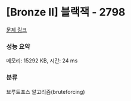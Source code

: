 # [Bronze II] 블랙잭 - 2798 

[문제 링크](https://www.acmicpc.net/problem/2798) 

### 성능 요약

메모리: 15292 KB, 시간: 24 ms

### 분류

브루트포스 알고리즘(bruteforcing)

